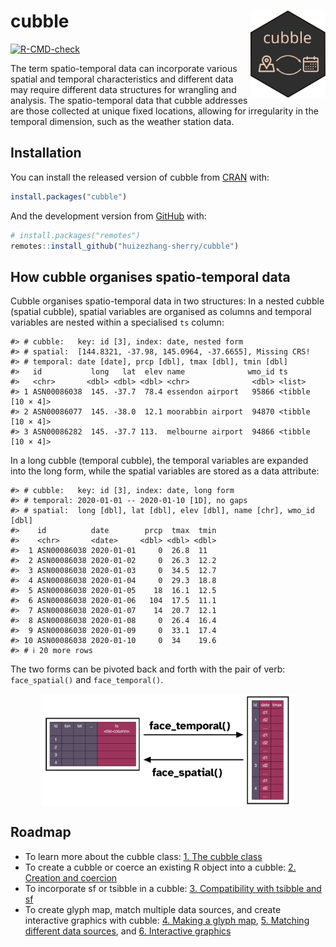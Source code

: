 
<!-- README.md is generated from README.Rmd. Please edit that file -->

# cubble <a href='https://huizezhang-sherry.github.io/cubble/'><img src='man/figures/logo.svg' align="right" height="138.5" /></a>

<!-- badges: start -->

[![R-CMD-check](https://github.com/huizezhang-sherry/cubble/workflows/R-CMD-check/badge.svg)](https://github.com/huizezhang-sherry/cubble/actions)
<!-- badges: end -->

The term spatio-temporal data can incorporate various spatial and
temporal characteristics and different data may require different data
structures for wrangling and analysis. The spatio-temporal data that
cubble addresses are those collected at unique fixed locations, allowing
for irregularity in the temporal dimension, such as the weather station
data.

## Installation

You can install the released version of cubble from
[CRAN](https://CRAN.R-project.org) with:

``` r
install.packages("cubble")
```

And the development version from [GitHub](https://github.com/) with:

``` r
# install.packages("remotes")
remotes::install_github("huizezhang-sherry/cubble")
```

## How cubble organises spatio-temporal data

Cubble organises spatio-temporal data in two structures: In a nested
cubble (spatial cubble), spatial variables are organised as columns and
temporal variables are nested within a specialised `ts` column:

    #> # cubble:   key: id [3], index: date, nested form
    #> # spatial:  [144.8321, -37.98, 145.0964, -37.6655], Missing CRS!
    #> # temporal: date [date], prcp [dbl], tmax [dbl], tmin [dbl]
    #>   id           long   lat  elev name              wmo_id ts               
    #>   <chr>       <dbl> <dbl> <dbl> <chr>              <dbl> <list>           
    #> 1 ASN00086038  145. -37.7  78.4 essendon airport   95866 <tibble [10 × 4]>
    #> 2 ASN00086077  145. -38.0  12.1 moorabbin airport  94870 <tibble [10 × 4]>
    #> 3 ASN00086282  145. -37.7 113.  melbourne airport  94866 <tibble [10 × 4]>

In a long cubble (temporal cubble), the temporal variables are expanded
into the long form, while the spatial variables are stored as a data
attribute:

    #> # cubble:   key: id [3], index: date, long form
    #> # temporal: 2020-01-01 -- 2020-01-10 [1D], no gaps
    #> # spatial:  long [dbl], lat [dbl], elev [dbl], name [chr], wmo_id [dbl]
    #>    id          date        prcp  tmax  tmin
    #>    <chr>       <date>     <dbl> <dbl> <dbl>
    #>  1 ASN00086038 2020-01-01     0  26.8  11  
    #>  2 ASN00086038 2020-01-02     0  26.3  12.2
    #>  3 ASN00086038 2020-01-03     0  34.5  12.7
    #>  4 ASN00086038 2020-01-04     0  29.3  18.8
    #>  5 ASN00086038 2020-01-05    18  16.1  12.5
    #>  6 ASN00086038 2020-01-06   104  17.5  11.1
    #>  7 ASN00086038 2020-01-07    14  20.7  12.1
    #>  8 ASN00086038 2020-01-08     0  26.4  16.4
    #>  9 ASN00086038 2020-01-09     0  33.1  17.4
    #> 10 ASN00086038 2020-01-10     0  34    19.6
    #> # ℹ 20 more rows

The two forms can be pivoted back and forth with the pair of verb:
`face_spatial()` and `face_temporal()`.

<img src="man/figures/cubble-operations.png" width="80%" style="display: block; margin: auto;" />

## Roadmap

- To learn more about the cubble class: [1. The cubble
  class](https://huizezhang-sherry.github.io/cubble/articles/cb1class.html)
- To create a cubble or coerce an existing R object into a cubble: [2.
  Creation and
  coercion](https://huizezhang-sherry.github.io/cubble/articles/cb2create.html)
- To incorporate sf or tsibble in a cubble: [3. Compatibility with
  tsibble and
  sf](https://huizezhang-sherry.github.io/cubble/articles/cb3tsibblesf.html)
- To create glyph map, match multiple data sources, and create
  interactive graphics with cubble: [4. Making a glyph
  map](https://huizezhang-sherry.github.io/cubble/articles/cb4glyph.html),
  [5. Matching different data
  sources](https://huizezhang-sherry.github.io/cubble/articles/cb5match.html),
  and [6. Interactive
  graphics](https://huizezhang-sherry.github.io/cubble/articles/cb6interactive.html)
